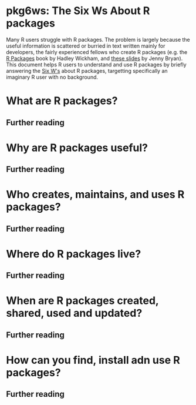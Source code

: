 # pkg6ws: The Six Ws About R packages

Many R users struggle with R packages. The problem is largely because the useful information is scattered or burried in text written mainly for developers, the fairly experienced fellows who create R packages (e.g. the [R Packages](http://r-pkgs.had.co.nz/) book by Hadley Wickham, and [these slides](https://speakerdeck.com/jennybc/ubc-stat545-2015-writing-your-first-r-package) by Jenny Bryan). This document helps R users to understand and use R packages by briefly answering the [Six W's](https://en.wikipedia.org/wiki/Five_Ws) about R packages, targetting specifically an imaginary R user with no background.

# What are R packages?

## Further reading


# Why are R packages useful?

## Further reading

# Who creates, maintains, and uses R packages?

## Further reading

# Where do R packages live?

## Further reading

# When are R packages created, shared, used and updated?

## Further reading

# How can you find, install adn use R packages?

## Further reading
